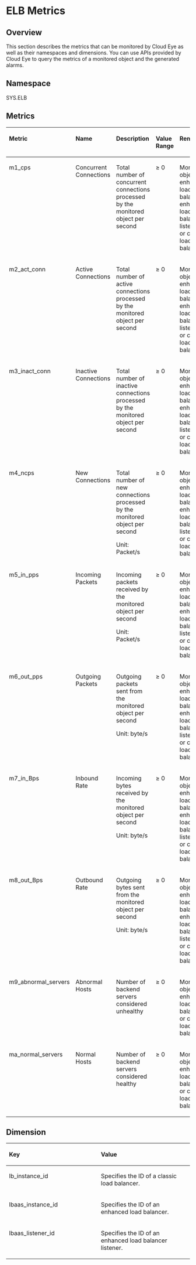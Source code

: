 # ELB Metrics<a name="EN-US_TOPIC_0171212558"></a>

## Overview<a name="en-us_topic_0109418599_en-us_topic_0021772779_en-us_topic_0021733202_section58478819162452"></a>

This section describes the metrics that can be monitored by Cloud Eye as well as their namespaces and dimensions. You can use APIs provided by Cloud Eye to query the metrics of a monitored object and the generated alarms.

## Namespace<a name="en-us_topic_0109418599_en-us_topic_0021772779_en-us_topic_0021733202_section40749874162521"></a>

SYS.ELB

## Metrics<a name="en-us_topic_0109418599_en-us_topic_0021772779_en-us_topic_0021733202_section3001861162535"></a>

<a name="en-us_topic_0109418599_en-us_topic_0021772779_en-us_topic_0021733202_table42148186162545"></a>
<table><thead align="left"><tr id="en-us_topic_0109418599_en-us_topic_0021772779_en-us_topic_0021733202_row13442348162545"><th class="cellrowborder" valign="top" width="16%" id="mcps1.1.6.1.1"><p id="en-us_topic_0109418599_en-us_topic_0021772779_en-us_topic_0021733202_p1577902162545"><a name="en-us_topic_0109418599_en-us_topic_0021772779_en-us_topic_0021733202_p1577902162545"></a><a name="en-us_topic_0109418599_en-us_topic_0021772779_en-us_topic_0021733202_p1577902162545"></a><strong id="en-us_topic_0109418599_b842352706155029"><a name="en-us_topic_0109418599_b842352706155029"></a><a name="en-us_topic_0109418599_b842352706155029"></a>Metric</strong></p>
</th>
<th class="cellrowborder" valign="top" width="14.000000000000002%" id="mcps1.1.6.1.2"><p id="en-us_topic_0109418599_en-us_topic_0021772779_en-us_topic_0021733202_p11494523173333"><a name="en-us_topic_0109418599_en-us_topic_0021772779_en-us_topic_0021733202_p11494523173333"></a><a name="en-us_topic_0109418599_en-us_topic_0021772779_en-us_topic_0021733202_p11494523173333"></a><strong id="en-us_topic_0109418599_b45367786174917"><a name="en-us_topic_0109418599_b45367786174917"></a><a name="en-us_topic_0109418599_b45367786174917"></a>Name</strong></p>
</th>
<th class="cellrowborder" valign="top" width="31%" id="mcps1.1.6.1.3"><p id="en-us_topic_0109418599_en-us_topic_0021772779_en-us_topic_0021733202_p60701241162545"><a name="en-us_topic_0109418599_en-us_topic_0021772779_en-us_topic_0021733202_p60701241162545"></a><a name="en-us_topic_0109418599_en-us_topic_0021772779_en-us_topic_0021733202_p60701241162545"></a><strong id="en-us_topic_0109418599_b84235270619454"><a name="en-us_topic_0109418599_b84235270619454"></a><a name="en-us_topic_0109418599_b84235270619454"></a>Description</strong></p>
</th>
<th class="cellrowborder" valign="top" width="13%" id="mcps1.1.6.1.4"><p id="en-us_topic_0109418599_en-us_topic_0021772779_en-us_topic_0021733202_p24514578162614"><a name="en-us_topic_0109418599_en-us_topic_0021772779_en-us_topic_0021733202_p24514578162614"></a><a name="en-us_topic_0109418599_en-us_topic_0021772779_en-us_topic_0021733202_p24514578162614"></a><strong id="en-us_topic_0109418599_b84235270621366"><a name="en-us_topic_0109418599_b84235270621366"></a><a name="en-us_topic_0109418599_b84235270621366"></a>Value Range</strong></p>
</th>
<th class="cellrowborder" valign="top" width="26%" id="mcps1.1.6.1.5"><p id="en-us_topic_0109418599_en-us_topic_0021772779_en-us_topic_0021733202_p1087942816275"><a name="en-us_topic_0109418599_en-us_topic_0021772779_en-us_topic_0021733202_p1087942816275"></a><a name="en-us_topic_0109418599_en-us_topic_0021772779_en-us_topic_0021733202_p1087942816275"></a><strong id="en-us_topic_0109418599_b842352706142341"><a name="en-us_topic_0109418599_b842352706142341"></a><a name="en-us_topic_0109418599_b842352706142341"></a>Remarks</strong></p>
</th>
</tr>
</thead>
<tbody><tr id="en-us_topic_0109418599_en-us_topic_0021772779_en-us_topic_0021733202_row9440258162545"><td class="cellrowborder" valign="top" width="16%" headers="mcps1.1.6.1.1 "><p id="en-us_topic_0109418599_en-us_topic_0021772779_en-us_topic_0021733202_p26463451162545"><a name="en-us_topic_0109418599_en-us_topic_0021772779_en-us_topic_0021733202_p26463451162545"></a><a name="en-us_topic_0109418599_en-us_topic_0021772779_en-us_topic_0021733202_p26463451162545"></a>m1_cps</p>
</td>
<td class="cellrowborder" valign="top" width="14.000000000000002%" headers="mcps1.1.6.1.2 "><p id="en-us_topic_0109418599_en-us_topic_0021772779_en-us_topic_0021733202_p58641209173333"><a name="en-us_topic_0109418599_en-us_topic_0021772779_en-us_topic_0021733202_p58641209173333"></a><a name="en-us_topic_0109418599_en-us_topic_0021772779_en-us_topic_0021733202_p58641209173333"></a>Concurrent Connections</p>
</td>
<td class="cellrowborder" valign="top" width="31%" headers="mcps1.1.6.1.3 "><p id="en-us_topic_0109418599_p5173737021546"><a name="en-us_topic_0109418599_p5173737021546"></a><a name="en-us_topic_0109418599_p5173737021546"></a>Total number of concurrent connections processed by the monitored object per second</p>
</td>
<td class="cellrowborder" valign="top" width="13%" headers="mcps1.1.6.1.4 "><p id="en-us_topic_0109418599_en-us_topic_0021772779_en-us_topic_0021733202_p39523811162614"><a name="en-us_topic_0109418599_en-us_topic_0021772779_en-us_topic_0021733202_p39523811162614"></a><a name="en-us_topic_0109418599_en-us_topic_0021772779_en-us_topic_0021733202_p39523811162614"></a>≥ 0</p>
</td>
<td class="cellrowborder" valign="top" width="26%" headers="mcps1.1.6.1.5 "><p id="en-us_topic_0109418599_en-us_topic_0021772779_en-us_topic_0021733202_p881848516275"><a name="en-us_topic_0109418599_en-us_topic_0021772779_en-us_topic_0021733202_p881848516275"></a><a name="en-us_topic_0109418599_en-us_topic_0021772779_en-us_topic_0021733202_p881848516275"></a>Monitored object: an enhanced load balancer, enhanced load balancer listener, or classic load balancer</p>
</td>
</tr>
<tr id="en-us_topic_0109418599_en-us_topic_0021772779_en-us_topic_0021733202_row31611892162545"><td class="cellrowborder" valign="top" width="16%" headers="mcps1.1.6.1.1 "><p id="en-us_topic_0109418599_en-us_topic_0021772779_en-us_topic_0021733202_p10426432162545"><a name="en-us_topic_0109418599_en-us_topic_0021772779_en-us_topic_0021733202_p10426432162545"></a><a name="en-us_topic_0109418599_en-us_topic_0021772779_en-us_topic_0021733202_p10426432162545"></a>m2_act_conn</p>
</td>
<td class="cellrowborder" valign="top" width="14.000000000000002%" headers="mcps1.1.6.1.2 "><p id="en-us_topic_0109418599_en-us_topic_0021772779_en-us_topic_0021733202_p52317499173333"><a name="en-us_topic_0109418599_en-us_topic_0021772779_en-us_topic_0021733202_p52317499173333"></a><a name="en-us_topic_0109418599_en-us_topic_0021772779_en-us_topic_0021733202_p52317499173333"></a>Active Connections</p>
</td>
<td class="cellrowborder" valign="top" width="31%" headers="mcps1.1.6.1.3 "><p id="en-us_topic_0109418599_p1393474021546"><a name="en-us_topic_0109418599_p1393474021546"></a><a name="en-us_topic_0109418599_p1393474021546"></a>Total number of active connections processed by the monitored object per second</p>
</td>
<td class="cellrowborder" valign="top" width="13%" headers="mcps1.1.6.1.4 "><p id="en-us_topic_0109418599_en-us_topic_0021772779_en-us_topic_0021733202_p47312124162614"><a name="en-us_topic_0109418599_en-us_topic_0021772779_en-us_topic_0021733202_p47312124162614"></a><a name="en-us_topic_0109418599_en-us_topic_0021772779_en-us_topic_0021733202_p47312124162614"></a>≥ 0</p>
</td>
<td class="cellrowborder" valign="top" width="26%" headers="mcps1.1.6.1.5 "><p id="en-us_topic_0109418599_en-us_topic_0021772779_en-us_topic_0021733202_p4320868616275"><a name="en-us_topic_0109418599_en-us_topic_0021772779_en-us_topic_0021733202_p4320868616275"></a><a name="en-us_topic_0109418599_en-us_topic_0021772779_en-us_topic_0021733202_p4320868616275"></a>Monitored object: an enhanced load balancer, enhanced load balancer listener, or classic load balancer</p>
</td>
</tr>
<tr id="en-us_topic_0109418599_en-us_topic_0021772779_en-us_topic_0021733202_row17567889162545"><td class="cellrowborder" valign="top" width="16%" headers="mcps1.1.6.1.1 "><p id="en-us_topic_0109418599_en-us_topic_0021772779_en-us_topic_0021733202_p13712924162545"><a name="en-us_topic_0109418599_en-us_topic_0021772779_en-us_topic_0021733202_p13712924162545"></a><a name="en-us_topic_0109418599_en-us_topic_0021772779_en-us_topic_0021733202_p13712924162545"></a>m3_inact_conn</p>
</td>
<td class="cellrowborder" valign="top" width="14.000000000000002%" headers="mcps1.1.6.1.2 "><p id="en-us_topic_0109418599_en-us_topic_0021772779_en-us_topic_0021733202_p9859050173333"><a name="en-us_topic_0109418599_en-us_topic_0021772779_en-us_topic_0021733202_p9859050173333"></a><a name="en-us_topic_0109418599_en-us_topic_0021772779_en-us_topic_0021733202_p9859050173333"></a>Inactive Connections</p>
</td>
<td class="cellrowborder" valign="top" width="31%" headers="mcps1.1.6.1.3 "><p id="en-us_topic_0109418599_p3852565221546"><a name="en-us_topic_0109418599_p3852565221546"></a><a name="en-us_topic_0109418599_p3852565221546"></a>Total number of inactive connections processed by the monitored object per second</p>
</td>
<td class="cellrowborder" valign="top" width="13%" headers="mcps1.1.6.1.4 "><p id="en-us_topic_0109418599_en-us_topic_0021772779_en-us_topic_0021733202_p7076870162614"><a name="en-us_topic_0109418599_en-us_topic_0021772779_en-us_topic_0021733202_p7076870162614"></a><a name="en-us_topic_0109418599_en-us_topic_0021772779_en-us_topic_0021733202_p7076870162614"></a>≥ 0</p>
</td>
<td class="cellrowborder" valign="top" width="26%" headers="mcps1.1.6.1.5 "><p id="en-us_topic_0109418599_p104415367399"><a name="en-us_topic_0109418599_p104415367399"></a><a name="en-us_topic_0109418599_p104415367399"></a>Monitored object: an enhanced load balancer, enhanced load balancer listener, or classic load balancer</p>
</td>
</tr>
<tr id="en-us_topic_0109418599_en-us_topic_0021772779_en-us_topic_0021733202_row64610192162545"><td class="cellrowborder" valign="top" width="16%" headers="mcps1.1.6.1.1 "><p id="en-us_topic_0109418599_en-us_topic_0021772779_en-us_topic_0021733202_p66043059162545"><a name="en-us_topic_0109418599_en-us_topic_0021772779_en-us_topic_0021733202_p66043059162545"></a><a name="en-us_topic_0109418599_en-us_topic_0021772779_en-us_topic_0021733202_p66043059162545"></a>m4_ncps</p>
</td>
<td class="cellrowborder" valign="top" width="14.000000000000002%" headers="mcps1.1.6.1.2 "><p id="en-us_topic_0109418599_en-us_topic_0021772779_en-us_topic_0021733202_p60385581173333"><a name="en-us_topic_0109418599_en-us_topic_0021772779_en-us_topic_0021733202_p60385581173333"></a><a name="en-us_topic_0109418599_en-us_topic_0021772779_en-us_topic_0021733202_p60385581173333"></a>New Connections</p>
</td>
<td class="cellrowborder" valign="top" width="31%" headers="mcps1.1.6.1.3 "><p id="en-us_topic_0109418599_en-us_topic_0021772779_en-us_topic_0021733202_p47887571162545"><a name="en-us_topic_0109418599_en-us_topic_0021772779_en-us_topic_0021733202_p47887571162545"></a><a name="en-us_topic_0109418599_en-us_topic_0021772779_en-us_topic_0021733202_p47887571162545"></a>Total number of new connections processed by the monitored object per second</p>
<p id="en-us_topic_0109418599_p876381310614"><a name="en-us_topic_0109418599_p876381310614"></a><a name="en-us_topic_0109418599_p876381310614"></a>Unit: Packet/s</p>
</td>
<td class="cellrowborder" valign="top" width="13%" headers="mcps1.1.6.1.4 "><p id="en-us_topic_0109418599_en-us_topic_0021772779_en-us_topic_0021733202_p36355625162614"><a name="en-us_topic_0109418599_en-us_topic_0021772779_en-us_topic_0021733202_p36355625162614"></a><a name="en-us_topic_0109418599_en-us_topic_0021772779_en-us_topic_0021733202_p36355625162614"></a>≥ 0</p>
</td>
<td class="cellrowborder" valign="top" width="26%" headers="mcps1.1.6.1.5 "><p id="en-us_topic_0109418599_p17862539143910"><a name="en-us_topic_0109418599_p17862539143910"></a><a name="en-us_topic_0109418599_p17862539143910"></a>Monitored object: an enhanced load balancer, enhanced load balancer listener, or classic load balancer</p>
</td>
</tr>
<tr id="en-us_topic_0109418599_en-us_topic_0021772779_row28018710191925"><td class="cellrowborder" valign="top" width="16%" headers="mcps1.1.6.1.1 "><p id="en-us_topic_0109418599_en-us_topic_0021772779_p64642149191925"><a name="en-us_topic_0109418599_en-us_topic_0021772779_p64642149191925"></a><a name="en-us_topic_0109418599_en-us_topic_0021772779_p64642149191925"></a>m5_in_pps</p>
</td>
<td class="cellrowborder" valign="top" width="14.000000000000002%" headers="mcps1.1.6.1.2 "><p id="en-us_topic_0109418599_en-us_topic_0021772779_p3003690191956"><a name="en-us_topic_0109418599_en-us_topic_0021772779_p3003690191956"></a><a name="en-us_topic_0109418599_en-us_topic_0021772779_p3003690191956"></a>Incoming Packets</p>
</td>
<td class="cellrowborder" valign="top" width="31%" headers="mcps1.1.6.1.3 "><p id="en-us_topic_0109418599_en-us_topic_0021772779_p6546445119206"><a name="en-us_topic_0109418599_en-us_topic_0021772779_p6546445119206"></a><a name="en-us_topic_0109418599_en-us_topic_0021772779_p6546445119206"></a>Incoming packets received by the monitored object per second</p>
<p id="en-us_topic_0109418599_p1847515221768"><a name="en-us_topic_0109418599_p1847515221768"></a><a name="en-us_topic_0109418599_p1847515221768"></a>Unit: Packet/s</p>
</td>
<td class="cellrowborder" valign="top" width="13%" headers="mcps1.1.6.1.4 "><p id="en-us_topic_0109418599_en-us_topic_0021772779_p58256000191925"><a name="en-us_topic_0109418599_en-us_topic_0021772779_p58256000191925"></a><a name="en-us_topic_0109418599_en-us_topic_0021772779_p58256000191925"></a>≥ 0</p>
</td>
<td class="cellrowborder" valign="top" width="26%" headers="mcps1.1.6.1.5 "><p id="en-us_topic_0109418599_en-us_topic_0021772779_p21115570191925"><a name="en-us_topic_0109418599_en-us_topic_0021772779_p21115570191925"></a><a name="en-us_topic_0109418599_en-us_topic_0021772779_p21115570191925"></a>Monitored object: an enhanced load balancer, enhanced load balancer listener, or classic load balancer</p>
</td>
</tr>
<tr id="en-us_topic_0109418599_en-us_topic_0021772779_row33356979191927"><td class="cellrowborder" valign="top" width="16%" headers="mcps1.1.6.1.1 "><p id="en-us_topic_0109418599_en-us_topic_0021772779_p9585668191927"><a name="en-us_topic_0109418599_en-us_topic_0021772779_p9585668191927"></a><a name="en-us_topic_0109418599_en-us_topic_0021772779_p9585668191927"></a>m6_out_pps</p>
</td>
<td class="cellrowborder" valign="top" width="14.000000000000002%" headers="mcps1.1.6.1.2 "><p id="en-us_topic_0109418599_en-us_topic_0021772779_p38241642191927"><a name="en-us_topic_0109418599_en-us_topic_0021772779_p38241642191927"></a><a name="en-us_topic_0109418599_en-us_topic_0021772779_p38241642191927"></a>Outgoing Packets</p>
</td>
<td class="cellrowborder" valign="top" width="31%" headers="mcps1.1.6.1.3 "><p id="en-us_topic_0109418599_en-us_topic_0021772779_p10565268191927"><a name="en-us_topic_0109418599_en-us_topic_0021772779_p10565268191927"></a><a name="en-us_topic_0109418599_en-us_topic_0021772779_p10565268191927"></a>Outgoing packets sent from the monitored object per second</p>
<p id="en-us_topic_0109418599_p84551327562"><a name="en-us_topic_0109418599_p84551327562"></a><a name="en-us_topic_0109418599_p84551327562"></a>Unit: byte/s</p>
</td>
<td class="cellrowborder" valign="top" width="13%" headers="mcps1.1.6.1.4 "><p id="en-us_topic_0109418599_en-us_topic_0021772779_p50480362191927"><a name="en-us_topic_0109418599_en-us_topic_0021772779_p50480362191927"></a><a name="en-us_topic_0109418599_en-us_topic_0021772779_p50480362191927"></a>≥ 0</p>
</td>
<td class="cellrowborder" valign="top" width="26%" headers="mcps1.1.6.1.5 "><p id="en-us_topic_0109418599_en-us_topic_0021772779_p62377558191927"><a name="en-us_topic_0109418599_en-us_topic_0021772779_p62377558191927"></a><a name="en-us_topic_0109418599_en-us_topic_0021772779_p62377558191927"></a>Monitored object: an enhanced load balancer, enhanced load balancer listener, or classic load balancer</p>
</td>
</tr>
<tr id="en-us_topic_0109418599_en-us_topic_0021772779_row49690438191928"><td class="cellrowborder" valign="top" width="16%" headers="mcps1.1.6.1.1 "><p id="en-us_topic_0109418599_en-us_topic_0021772779_p53859441192043"><a name="en-us_topic_0109418599_en-us_topic_0021772779_p53859441192043"></a><a name="en-us_topic_0109418599_en-us_topic_0021772779_p53859441192043"></a>m7_in_Bps</p>
</td>
<td class="cellrowborder" valign="top" width="14.000000000000002%" headers="mcps1.1.6.1.2 "><p id="en-us_topic_0109418599_en-us_topic_0021772779_p59092304192043"><a name="en-us_topic_0109418599_en-us_topic_0021772779_p59092304192043"></a><a name="en-us_topic_0109418599_en-us_topic_0021772779_p59092304192043"></a>Inbound Rate</p>
</td>
<td class="cellrowborder" valign="top" width="31%" headers="mcps1.1.6.1.3 "><p id="en-us_topic_0109418599_p2025153216610"><a name="en-us_topic_0109418599_p2025153216610"></a><a name="en-us_topic_0109418599_p2025153216610"></a>Incoming bytes received by the monitored object per second</p>
<p id="en-us_topic_0109418599_en-us_topic_0021772779_p27213660191928"><a name="en-us_topic_0109418599_en-us_topic_0021772779_p27213660191928"></a><a name="en-us_topic_0109418599_en-us_topic_0021772779_p27213660191928"></a>Unit: byte/s</p>
</td>
<td class="cellrowborder" valign="top" width="13%" headers="mcps1.1.6.1.4 "><p id="en-us_topic_0109418599_en-us_topic_0021772779_p56822872191928"><a name="en-us_topic_0109418599_en-us_topic_0021772779_p56822872191928"></a><a name="en-us_topic_0109418599_en-us_topic_0021772779_p56822872191928"></a>≥ 0</p>
</td>
<td class="cellrowborder" valign="top" width="26%" headers="mcps1.1.6.1.5 "><p id="en-us_topic_0109418599_en-us_topic_0021772779_p39249953191928"><a name="en-us_topic_0109418599_en-us_topic_0021772779_p39249953191928"></a><a name="en-us_topic_0109418599_en-us_topic_0021772779_p39249953191928"></a>Monitored object: an enhanced load balancer, enhanced load balancer listener, or classic load balancer</p>
</td>
</tr>
<tr id="en-us_topic_0109418599_en-us_topic_0021772779_row59612812191929"><td class="cellrowborder" valign="top" width="16%" headers="mcps1.1.6.1.1 "><p id="en-us_topic_0109418599_en-us_topic_0021772779_p13861124191929"><a name="en-us_topic_0109418599_en-us_topic_0021772779_p13861124191929"></a><a name="en-us_topic_0109418599_en-us_topic_0021772779_p13861124191929"></a>m8_out_Bps</p>
</td>
<td class="cellrowborder" valign="top" width="14.000000000000002%" headers="mcps1.1.6.1.2 "><p id="en-us_topic_0109418599_en-us_topic_0021772779_p49009292191929"><a name="en-us_topic_0109418599_en-us_topic_0021772779_p49009292191929"></a><a name="en-us_topic_0109418599_en-us_topic_0021772779_p49009292191929"></a>Outbound Rate</p>
</td>
<td class="cellrowborder" valign="top" width="31%" headers="mcps1.1.6.1.3 "><p id="en-us_topic_0109418599_en-us_topic_0021772779_p13048618192152"><a name="en-us_topic_0109418599_en-us_topic_0021772779_p13048618192152"></a><a name="en-us_topic_0109418599_en-us_topic_0021772779_p13048618192152"></a>Outgoing bytes sent from the monitored object per second</p>
<p id="en-us_topic_0109418599_p930211481162"><a name="en-us_topic_0109418599_p930211481162"></a><a name="en-us_topic_0109418599_p930211481162"></a>Unit: byte/s</p>
</td>
<td class="cellrowborder" valign="top" width="13%" headers="mcps1.1.6.1.4 "><p id="en-us_topic_0109418599_en-us_topic_0021772779_p31399348191929"><a name="en-us_topic_0109418599_en-us_topic_0021772779_p31399348191929"></a><a name="en-us_topic_0109418599_en-us_topic_0021772779_p31399348191929"></a>≥ 0</p>
</td>
<td class="cellrowborder" valign="top" width="26%" headers="mcps1.1.6.1.5 "><p id="en-us_topic_0109418599_en-us_topic_0021772779_p60319269191929"><a name="en-us_topic_0109418599_en-us_topic_0021772779_p60319269191929"></a><a name="en-us_topic_0109418599_en-us_topic_0021772779_p60319269191929"></a>Monitored object: an enhanced load balancer, enhanced load balancer listener, or classic load balancer</p>
</td>
</tr>
<tr id="en-us_topic_0109418599_en-us_topic_0021772779_row15596484143712"><td class="cellrowborder" valign="top" width="16%" headers="mcps1.1.6.1.1 "><p id="en-us_topic_0109418599_en-us_topic_0021772779_p55355672143712"><a name="en-us_topic_0109418599_en-us_topic_0021772779_p55355672143712"></a><a name="en-us_topic_0109418599_en-us_topic_0021772779_p55355672143712"></a>m9_abnormal_servers</p>
</td>
<td class="cellrowborder" valign="top" width="14.000000000000002%" headers="mcps1.1.6.1.2 "><p id="en-us_topic_0109418599_en-us_topic_0021772779_p54624441143712"><a name="en-us_topic_0109418599_en-us_topic_0021772779_p54624441143712"></a><a name="en-us_topic_0109418599_en-us_topic_0021772779_p54624441143712"></a>Abnormal Hosts</p>
</td>
<td class="cellrowborder" valign="top" width="31%" headers="mcps1.1.6.1.3 "><p id="en-us_topic_0109418599_p2393113221546"><a name="en-us_topic_0109418599_p2393113221546"></a><a name="en-us_topic_0109418599_p2393113221546"></a>Number of backend servers considered unhealthy</p>
</td>
<td class="cellrowborder" valign="top" width="13%" headers="mcps1.1.6.1.4 "><p id="en-us_topic_0109418599_en-us_topic_0021772779_p44622009141140"><a name="en-us_topic_0109418599_en-us_topic_0021772779_p44622009141140"></a><a name="en-us_topic_0109418599_en-us_topic_0021772779_p44622009141140"></a>≥ 0</p>
</td>
<td class="cellrowborder" valign="top" width="26%" headers="mcps1.1.6.1.5 "><p id="en-us_topic_0109418599_en-us_topic_0021772779_p50738934143712"><a name="en-us_topic_0109418599_en-us_topic_0021772779_p50738934143712"></a><a name="en-us_topic_0109418599_en-us_topic_0021772779_p50738934143712"></a>Monitored object: an enhanced load balancer or classic load balancer</p>
</td>
</tr>
<tr id="en-us_topic_0109418599_en-us_topic_0021772779_row19106561143718"><td class="cellrowborder" valign="top" width="16%" headers="mcps1.1.6.1.1 "><p id="en-us_topic_0109418599_en-us_topic_0021772779_p4127631143718"><a name="en-us_topic_0109418599_en-us_topic_0021772779_p4127631143718"></a><a name="en-us_topic_0109418599_en-us_topic_0021772779_p4127631143718"></a>ma_normal_servers</p>
</td>
<td class="cellrowborder" valign="top" width="14.000000000000002%" headers="mcps1.1.6.1.2 "><p id="en-us_topic_0109418599_en-us_topic_0021772779_p65902669143718"><a name="en-us_topic_0109418599_en-us_topic_0021772779_p65902669143718"></a><a name="en-us_topic_0109418599_en-us_topic_0021772779_p65902669143718"></a>Normal Hosts</p>
</td>
<td class="cellrowborder" valign="top" width="31%" headers="mcps1.1.6.1.3 "><p id="en-us_topic_0109418599_p4091793821546"><a name="en-us_topic_0109418599_p4091793821546"></a><a name="en-us_topic_0109418599_p4091793821546"></a>Number of backend servers considered healthy</p>
</td>
<td class="cellrowborder" valign="top" width="13%" headers="mcps1.1.6.1.4 "><p id="en-us_topic_0109418599_en-us_topic_0021772779_p48754614141140"><a name="en-us_topic_0109418599_en-us_topic_0021772779_p48754614141140"></a><a name="en-us_topic_0109418599_en-us_topic_0021772779_p48754614141140"></a>≥ 0</p>
</td>
<td class="cellrowborder" valign="top" width="26%" headers="mcps1.1.6.1.5 "><p id="en-us_topic_0109418599_en-us_topic_0021772779_p2434489143718"><a name="en-us_topic_0109418599_en-us_topic_0021772779_p2434489143718"></a><a name="en-us_topic_0109418599_en-us_topic_0021772779_p2434489143718"></a>Monitored object: an enhanced load balancer or classic load balancer</p>
</td>
</tr>
</tbody>
</table>

## Dimension<a name="en-us_topic_0109418599_en-us_topic_0021772779_en-us_topic_0021733202_section25639464162814"></a>

<a name="en-us_topic_0109418599_en-us_topic_0021772779_en-us_topic_0021733202_table24384314162910"></a>
<table><thead align="left"><tr id="en-us_topic_0109418599_en-us_topic_0021772779_en-us_topic_0021733202_row54832405162910"><th class="cellrowborder" valign="top" width="50%" id="mcps1.1.3.1.1"><p id="en-us_topic_0109418599_en-us_topic_0021772779_en-us_topic_0021733202_p43049770162910"><a name="en-us_topic_0109418599_en-us_topic_0021772779_en-us_topic_0021733202_p43049770162910"></a><a name="en-us_topic_0109418599_en-us_topic_0021772779_en-us_topic_0021733202_p43049770162910"></a>Key</p>
</th>
<th class="cellrowborder" valign="top" width="50%" id="mcps1.1.3.1.2"><p id="en-us_topic_0109418599_en-us_topic_0021772779_en-us_topic_0021733202_p64479316162910"><a name="en-us_topic_0109418599_en-us_topic_0021772779_en-us_topic_0021733202_p64479316162910"></a><a name="en-us_topic_0109418599_en-us_topic_0021772779_en-us_topic_0021733202_p64479316162910"></a>Value</p>
</th>
</tr>
</thead>
<tbody><tr id="en-us_topic_0109418599_en-us_topic_0021772779_en-us_topic_0021733202_row29216770162910"><td class="cellrowborder" valign="top" width="50%" headers="mcps1.1.3.1.1 "><p id="en-us_topic_0109418599_en-us_topic_0021772779_p2169682104546"><a name="en-us_topic_0109418599_en-us_topic_0021772779_p2169682104546"></a><a name="en-us_topic_0109418599_en-us_topic_0021772779_p2169682104546"></a>lb_instance_id</p>
</td>
<td class="cellrowborder" valign="top" width="50%" headers="mcps1.1.3.1.2 "><p id="en-us_topic_0109418599_en-us_topic_0021772779_en-us_topic_0021733202_p28315371162910"><a name="en-us_topic_0109418599_en-us_topic_0021772779_en-us_topic_0021733202_p28315371162910"></a><a name="en-us_topic_0109418599_en-us_topic_0021772779_en-us_topic_0021733202_p28315371162910"></a>Specifies the ID of a classic load balancer.</p>
</td>
</tr>
<tr id="en-us_topic_0109418599_row0697228134114"><td class="cellrowborder" valign="top" width="50%" headers="mcps1.1.3.1.1 "><p id="en-us_topic_0109418599_en-us_topic_0021772779_p23307907113442"><a name="en-us_topic_0109418599_en-us_topic_0021772779_p23307907113442"></a><a name="en-us_topic_0109418599_en-us_topic_0021772779_p23307907113442"></a>lbaas_instance_id</p>
</td>
<td class="cellrowborder" valign="top" width="50%" headers="mcps1.1.3.1.2 "><p id="en-us_topic_0109418599_en-us_topic_0021772779_p8892277113442"><a name="en-us_topic_0109418599_en-us_topic_0021772779_p8892277113442"></a><a name="en-us_topic_0109418599_en-us_topic_0021772779_p8892277113442"></a>Specifies the ID of an enhanced load balancer.</p>
</td>
</tr>
<tr id="en-us_topic_0109418599_en-us_topic_0021772779_row54756567113429"><td class="cellrowborder" valign="top" width="50%" headers="mcps1.1.3.1.1 "><p id="en-us_topic_0109418599_p7624113224116"><a name="en-us_topic_0109418599_p7624113224116"></a><a name="en-us_topic_0109418599_p7624113224116"></a>lbaas_listener_id</p>
</td>
<td class="cellrowborder" valign="top" width="50%" headers="mcps1.1.3.1.2 "><p id="en-us_topic_0109418599_p1062310326414"><a name="en-us_topic_0109418599_p1062310326414"></a><a name="en-us_topic_0109418599_p1062310326414"></a>Specifies the ID of an enhanced load balancer listener.</p>
</td>
</tr>
</tbody>
</table>

